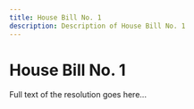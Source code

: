 ```yaml
---
title: House Bill No. 1
description: Description of House Bill No. 1
---
```


# House Bill No. 1

Full text of the resolution goes here...